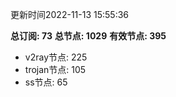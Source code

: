 更新时间2022-11-13 15:55:36

**总订阅: 73**
**总节点: 1029**
**有效节点: 395**
- v2ray节点: 225
- trojan节点: 105
- ss节点: 65
